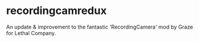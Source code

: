 # recordingcamredux
An update &amp; improvement to the fantastic 'RecordingCamera' mod by Graze for Lethal Company.
